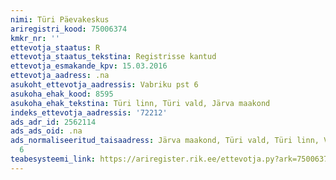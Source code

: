 ```yaml
---
nimi: Türi Päevakeskus
ariregistri_kood: 75006374
kmkr_nr: ''
ettevotja_staatus: R
ettevotja_staatus_tekstina: Registrisse kantud
ettevotja_esmakande_kpv: 15.03.2016
ettevotja_aadress: .na
asukoht_ettevotja_aadressis: Vabriku pst 6
asukoha_ehak_kood: 8595
asukoha_ehak_tekstina: Türi linn, Türi vald, Järva maakond
indeks_ettevotja_aadressis: '72212'
ads_adr_id: 2562114
ads_ads_oid: .na
ads_normaliseeritud_taisaadress: Järva maakond, Türi vald, Türi linn, Vabriku pst
  6
teabesysteemi_link: https://ariregister.rik.ee/ettevotja.py?ark=75006374&ref=rekvisiidid
---
```

